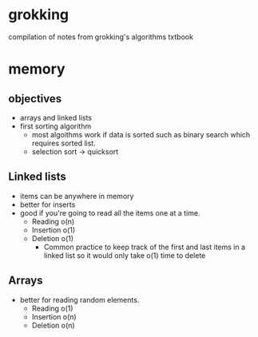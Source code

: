 # grokking
compilation of notes from grokking's algorithms txtbook

# memory 
## objectives 
- arrays and linked lists
- first sorting algorithm 
	- most algoithms work if data is sorted such as binary search which requires sorted list. 
	- selection sort -> quicksort

## Linked lists
- items can be anywhere in memory
- better for inserts
- good if you're going to read all the items one at a time.
	- Reading o(n)
	- Insertion o(1)
	- Deletion o(1)
		- Common practice to keep track of the first and last items in a linked list so it would only take o(1) time to delete

## Arrays
- better for reading random elements.
	- Reading o(1)
	- Insertion o(n)
	- Deletion o(n)
